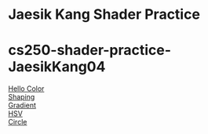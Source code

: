 # Jaesik Kang  Shader Practice
# cs250-shader-practice-JaesikKang04

[Hello Color](draw.html?shader=00_color.frag)<br/>
[Shaping](draw.html?shader=01_shaping.frag)<br/>
[Gradient](draw.html?shader=02_gradients.frag)<br/>
[HSV](draw.html?shader=03_HSV.frag)<br/>
[Circle](draw.html1?circle=04_circle.frag)<br/>